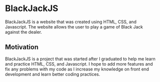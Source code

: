 # BlackJackJS

BlackJackJS is a website that was created using HTML, CSS, and Javascript. The website allows the user to play a game of Black Jack against the dealer.

## Motivation
BlackJackJS is a project that was started after I graduated to help me learn and practice HTML, CSS, and Javascript. I hope to add more features and fix any problems with my code
as I increase my knowledge on front end development and learn better coding practices.
